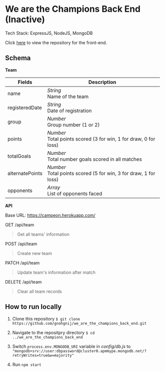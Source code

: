 # We are the Champions Back End (Inactive)

Tech Stack: ExpressJS, NodeJS, MongoDB

Click [here](https://github.com/gnohgnij/We_are_the_Champions) to view the repository for the front-end.

## Schema

**Team**

| Fields          | Description                                                          |
| --------------- | -------------------------------------------------------------------- |
| name            | _String_<br> Name of the team                                        |
| registeredDate  | _String_<br> Date of registration                                    |
| group           | _Number_<br> Group number (1 or 2)                                   |
| points          | _Number_<br> Total points scored (3 for win, 1 for draw, 0 for loss) |
| totalGoals      | _Number_<br> Total number goals scored in all matches                |
| alternatePoints | _Number_<br> Total points scored (5 for win, 3 for draw, 1 for loss) |
| opponents       | _Array_<br> List of opponents faced                                  |

**API**

Base URL: https://campeon.herokuapp.com/

GET /api/team

> Get all teams' information

POST /api/team

> Create new team

PATCH /api/team

> Update team's information after match

DELETE /api/team

> Clear all team records

## How to run locally

1. Clone this repository `$ git clone https://github.com/gnohgnij/we_are_the_champions_back_end.git`

2. Navigate to the repositpry directory `$ cd ../we_are_the_champions_back_end`

3. Switch `process.env.MONGODB_URI` variable in _config/db.js_ to `"mongodb+srv://user:dbpassword@cluster0.apmmype.mongodb.net/?retryWrites=true&w=majority"`

4. Run `npm start`
